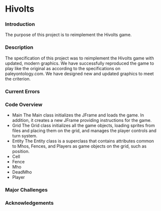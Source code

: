 # Hivolts

### Introduction

The purpose of this project is to reimplement the Hivolts game.

### Description

The specification of this project was to reimplement the Hivolts game with updated, modern graphics. We have successfully reproduced the game to play like the original as according to the specifications on paleyontology.com. We have designed new and updated graphics to meet the criterion. 

### Current Errors

### Code Overview

 * Main
The Main class initializes the JFrame and loads the game. In addition, it creates a new JFrame providing instructions for the game. 
 * Grid
The Grid class initializes all the game objects, loading sprites from files and placing them on the grid, and manages the player controls and turn system. 
 * Entity
The Entity class is a superclass that contains attributes common to Mhos, Fences, and Players as game objects on the grid, such as position. 
 * Cell
 * Fence
 * Mho
 * DeadMho
 * Player

### Major Challenges

### Acknowledgements
